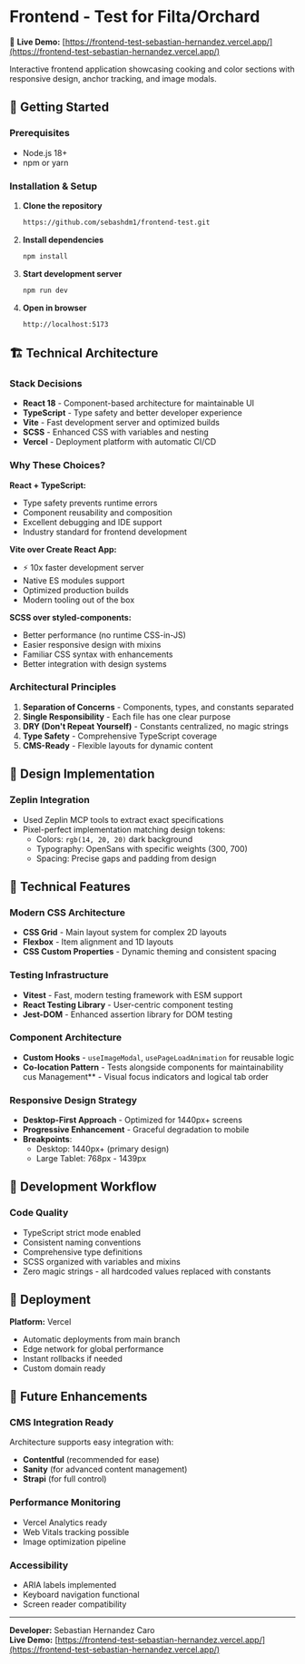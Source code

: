 # Frontend - Test for Filta/Orchard

🚀 **Live Demo:** [https://frontend-test-sebastian-hernandez.vercel.app/](https://frontend-test-sebastian-hernandez.vercel.app/)

Interactive frontend application showcasing cooking and color sections with responsive design, anchor tracking, and image modals.

## 🚀 Getting Started

### **Prerequisites**
- Node.js 18+ 
- npm or yarn

### **Installation & Setup**

1. **Clone the repository**
   ```bash
   https://github.com/sebashdm1/frontend-test.git
   ```

2. **Install dependencies**
   ```bash
   npm install
   ```

3. **Start development server**
   ```bash
   npm run dev
   ```

4. **Open in browser**
   ```
   http://localhost:5173
   ```

## 🏗️ Technical Architecture

### **Stack Decisions**

- **React 18** - Component-based architecture for maintainable UI
- **TypeScript** - Type safety and better developer experience  
- **Vite** - Fast development server and optimized builds
- **SCSS** - Enhanced CSS with variables and nesting
- **Vercel** - Deployment platform with automatic CI/CD

### **Why These Choices?**

**React + TypeScript:**
- Type safety prevents runtime errors
- Component reusability and composition
- Excellent debugging and IDE support
- Industry standard for frontend development

**Vite over Create React App:**
- ⚡ 10x faster development server
- Native ES modules support
- Optimized production builds
- Modern tooling out of the box

**SCSS over styled-components:**
- Better performance (no runtime CSS-in-JS)
- Easier responsive design with mixins
- Familiar CSS syntax with enhancements
- Better integration with design systems


### **Architectural Principles**

1. **Separation of Concerns** - Components, types, and constants separated
2. **Single Responsibility** - Each file has one clear purpose
3. **DRY (Don't Repeat Yourself)** - Constants centralized, no magic strings
4. **Type Safety** - Comprehensive TypeScript coverage
5. **CMS-Ready** - Flexible layouts for dynamic content

## 🎨 Design Implementation

### **Zeplin Integration**

- Used Zeplin MCP tools to extract exact specifications
- Pixel-perfect implementation matching design tokens:
  - Colors: `rgb(14, 20, 20)` dark background
  - Typography: OpenSans with specific weights (300, 700)
  - Spacing: Precise gaps and padding from design


## 🎯 Technical Features

### **Modern CSS Architecture**
- **CSS Grid** - Main layout system for complex 2D layouts
- **Flexbox** - Item alignment and 1D layouts  
- **CSS Custom Properties** - Dynamic theming and consistent spacing

### **Testing Infrastructure**
- **Vitest** - Fast, modern testing framework with ESM support
- **React Testing Library** - User-centric component testing
- **Jest-DOM** - Enhanced assertion library for DOM testing

### **Component Architecture**
- **Custom Hooks** - `useImageModal`, `usePageLoadAnimation` for reusable logic
- **Co-location Pattern** - Tests alongside components for maintainability
cus Management** - Visual focus indicators and logical tab order

### **Responsive Design Strategy**
- **Desktop-First Approach** - Optimized for 1440px+ screens
- **Progressive Enhancement** - Graceful degradation to mobile
- **Breakpoints**:
  - Desktop: 1440px+ (primary design)
  - Large Tablet: 768px - 1439px


## 🔧 Development Workflow

### **Code Quality**
- TypeScript strict mode enabled
- Consistent naming conventions
- Comprehensive type definitions
- SCSS organized with variables and mixins
- Zero magic strings - all hardcoded values replaced with constants


## 🚀 Deployment

**Platform:** Vercel
- Automatic deployments from main branch
- Edge network for global performance
- Instant rollbacks if needed
- Custom domain ready

## 🔮 Future Enhancements

### **CMS Integration Ready**
Architecture supports easy integration with:
- **Contentful** (recommended for ease)
- **Sanity** (for advanced content management)  
- **Strapi** (for full control)

### **Performance Monitoring**
- Vercel Analytics ready
- Web Vitals tracking possible
- Image optimization pipeline

### **Accessibility**
- ARIA labels implemented
- Keyboard navigation functional
- Screen reader compatibility

---

**Developer:** Sebastian Hernandez Caro  
**Live Demo:** [https://frontend-test-sebastian-hernandez.vercel.app/](https://frontend-test-sebastian-hernandez.vercel.app/)
